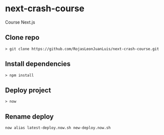 # next-crash-course
Course Next.js

## Clone repo
```
> git clone https://github.com/RojasLeonJuanLuis/next-crash-course.git
```

## Install dependencies
```
> npm install
```

## Deploy project
```
> now
```
## Rename deploy
```
now alias latest-deploy.now.sh new-deploy.now.sh
```
